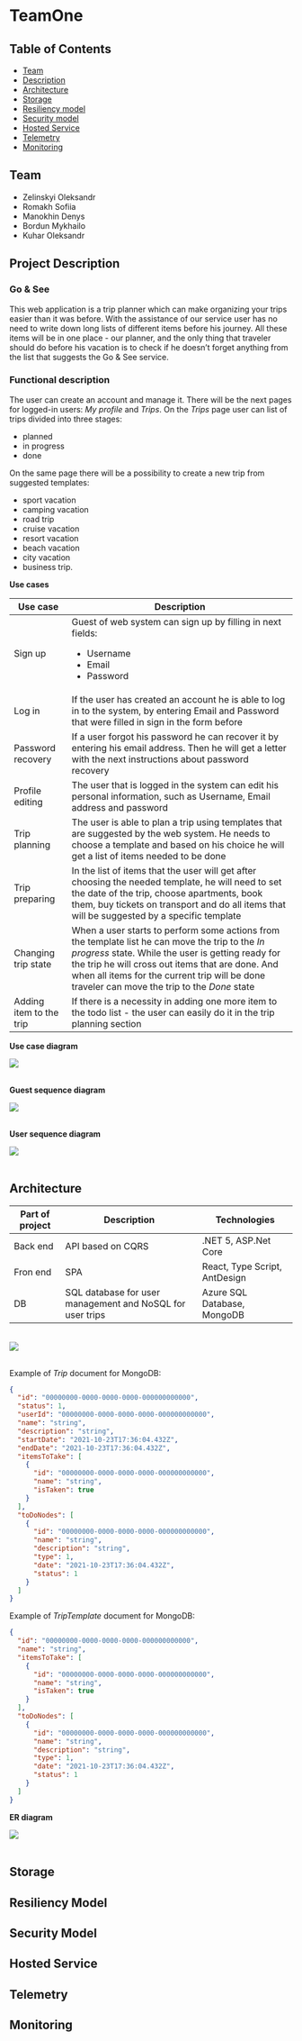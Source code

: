 # **TeamOne**

## **Table of Contents**

- [Team](#team)
- [Description](#description)
- [Architecture](#architecture)
- [Storage](#storage)
- [Resiliency model](#resiliency-model)
- [Security model](#security-model)
- [Hosted Service](#hosted-service)
- [Telemetry](#telemetry)
- [Monitoring](#monitoring)

## **Team**

- Zelinskyi Oleksandr
- Romakh Sofiia
- Manokhin Denys
- Bordun Mykhailo
- Kuhar Oleksandr

## **Project Description**

### **Go & See**

This web application is a trip planner which can make organizing your trips easier than it was before. With the assistance of our service user has no need to write down long lists of different items before his journey. All these items will be in one place - our planner, and the only thing that traveler should do before his vacation is to check if he doesn’t forget anything from the list that suggests the Go & See service.

### **Functional description**

The user can create an account and manage it. There will be the next pages for logged-in users: _My profile_ and _Trips_. On the _Trips_ page user can list of trips divided into three stages:

- planned
- in progress
- done

On the same page there will be a possibility to create a new trip from suggested templates:

- sport vacation
- camping vacation
- road trip
- cruise vacation
- resort vacation
- beach vacation
- city vacation
- business trip.

**Use cases**

| Use case                | Description                                                                                                                                                                                                                                                                                                |
| ----------------------- | ---------------------------------------------------------------------------------------------------------------------------------------------------------------------------------------------------------------------------------------------------------------------------------------------------------- |
| Sign up                 | Guest of web system can sign up by filling in next fields: <ul><li>Username</li><li>Email</li><li>Password</li></ul>                                                                                                                                                                                       |
| Log in                  | If the user has created an account he is able to log in to the system, by entering Email and Password that were filled in sign in the form before                                                                                                                                                          |
| Password recovery       | If a user forgot his password he can recover it by entering his email address. Then he will get a letter with the next instructions about password recovery                                                                                                                                                |
| Profile editing         | The user that is logged in the system can edit his personal information, such as Username, Email address and password                                                                                                                                                                                      |
| Trip planning           | The user is able to plan a trip using templates that are suggested by the web system. He needs to choose a template and based on his choice he will get a list of items needed to be done                                                                                                                  |
| Trip preparing          | In the list of items that the user will get after choosing the needed template, he will need to set the date of the trip, choose apartments, book them, buy tickets on transport and do all items that will be suggested by a specific template                                                            |
| Changing trip state     | When a user starts to perform some actions from the template list he can move the trip to the _In progress_ state. While the user is getting ready for the trip he will cross out items that are done. And when all items for the current trip will be done traveler can move the trip to the _Done_ state |
| Adding item to the trip | If there is a necessity in adding one more item to the todo list - the user can easily do it in the trip planning section                                                                                                                                                                                  |

**Use case diagram**

<img src="./Documantation/use-case-diagram.png">
<br/>
<br/>

**Guest sequence diagram**

<img src="./Documantation/guest-sequence-diagram.png">
<br/>
<br/>

**User sequence diagram**

<img src="./Documantation/user-sequence-diagram.png">
<br/>
<br/>

## **Architecture**

| Part of project | Description                                               | Technologies                  |
| --------------- | --------------------------------------------------------- | ----------------------------- |
| Back end        | API based on CQRS                                         | .NET 5, ASP.Net Core          |
| Fron end        | SPA                                                       | React, Type Script, AntDesign |
| DB              | SQL database for user management and NoSQL for user trips | Azure SQL Database, MongoDB   |

<br/>
<img src="./Documantation/architecture-diagram.png">
<br/>
<br/>

Example of _Trip_ document for MongoDB:

```json
{
  "id": "00000000-0000-0000-0000-000000000000",
  "status": 1,
  "userId": "00000000-0000-0000-0000-000000000000",
  "name": "string",
  "description": "string",
  "startDate": "2021-10-23T17:36:04.432Z",
  "endDate": "2021-10-23T17:36:04.432Z",
  "itemsToTake": [
    {
      "id": "00000000-0000-0000-0000-000000000000",
      "name": "string",
      "isTaken": true
    }
  ],
  "toDoNodes": [
    {
      "id": "00000000-0000-0000-0000-000000000000",
      "name": "string",
      "description": "string",
      "type": 1,
      "date": "2021-10-23T17:36:04.432Z",
      "status": 1
    }
  ]
}
```

Example of _TripTemplate_ document for MongoDB:

```json
{
  "id": "00000000-0000-0000-0000-000000000000",
  "name": "string",
  "itemsToTake": [
    {
      "id": "00000000-0000-0000-0000-000000000000",
      "name": "string",
      "isTaken": true
    }
  ],
  "toDoNodes": [
    {
      "id": "00000000-0000-0000-0000-000000000000",
      "name": "string",
      "description": "string",
      "type": 1,
      "date": "2021-10-23T17:36:04.432Z",
      "status": 1
    }
  ]
}
```

**ER diagram**

<img src="./Documantation/er-diagram.png">
<br/>
<br/>

## **Storage**

## **Resiliency Model**

## **Security Model**

## **Hosted Service**

## **Telemetry**

## **Monitoring**
